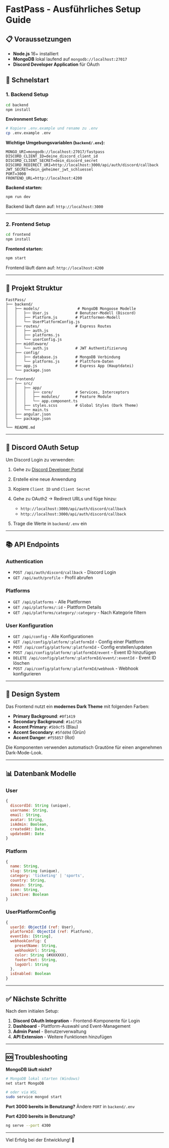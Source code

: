# FastPass - Ausführliches Setup Guide

## 📋 Voraussetzungen

- **Node.js** 16+ installiert
- **MongoDB** lokal laufend auf `mongodb://localhost:27017`
- **Discord Developer Application** für OAuth

## 🚀 Schnelstart

### 1. Backend Setup

```bash
cd backend
npm install
```

**Environment Setup:**
```bash
# Kopiere .env.example und rename zu .env
cp .env.example .env
```

**Wichtige Umgebungsvariablen (`backend/.env`):**
```
MONGO_URI=mongodb://localhost:27017/fastpass
DISCORD_CLIENT_ID=deine_discord_client_id
DISCORD_CLIENT_SECRET=dein_discord_secret
DISCORD_REDIRECT_URI=http://localhost:3000/api/auth/discord/callback
JWT_SECRET=dein_geheimer_jwt_schluessel
PORT=3000
FRONTEND_URL=http://localhost:4200
```

**Backend starten:**
```bash
npm run dev
```

Backend läuft dann auf: `http://localhost:3000`

---

### 2. Frontend Setup

```bash
cd frontend
npm install
```

**Frontend starten:**
```bash
npm start
```

Frontend läuft dann auf: `http://localhost:4200`

---

## 📁 Projekt Struktur

```
FastPass/
├── backend/
│   ├── models/                 # MongoDB Mongoose Modelle
│   │   ├── User.js            # Benutzer-Modell (Discord)
│   │   ├── Platform.js        # Plattformen-Modell
│   │   └── UserPlatformConfig.js
│   ├── routes/                # Express Routes
│   │   ├── auth.js
│   │   ├── platforms.js
│   │   └── userConfig.js
│   ├── middleware/
│   │   └── auth.js            # JWT Authentifizierung
│   ├── config/
│   │   ├── database.js        # MongoDB Verbindung
│   │   └── platforms.js       # Plattform-Daten
│   ├── app.js                 # Express App (Hauptdatei)
│   └── package.json
│
├── frontend/
│   ├── src/
│   │   ├── app/
│   │   │   ├── core/          # Services, Interceptors
│   │   │   ├── modules/       # Feature Module
│   │   │   └── app.component.ts
│   │   ├── styles.scss        # Global Styles (Dark Theme)
│   │   └── main.ts
│   ├── angular.json
│   └── package.json
│
└── README.md
```

---

## 🔐 Discord OAuth Setup

Um Discord Login zu verwenden:

1. Gehe zu [Discord Developer Portal](https://discord.com/developers/applications)
2. Erstelle eine neue Anwendung
3. Kopiere `Client ID` und `Client Secret`
4. Gehe zu OAuth2 → Redirect URLs und füge hinzu:
   - `http://localhost:3000/api/auth/discord/callback`
   - `http://localhost:3000/api/auth/discord/callback`

5. Trage die Werte in `backend/.env` ein

---

## 📚 API Endpoints

### Authentication
- `POST /api/auth/discord/callback` - Discord Login
- `GET /api/auth/profile` - Profil abrufen

### Platforms
- `GET /api/platforms` - Alle Plattformen
- `GET /api/platforms/:id` - Plattform Details
- `GET /api/platforms/category/:category` - Nach Kategorie filtern

### User Konfiguration
- `GET /api/config` - Alle Konfigurationen
- `GET /api/config/platform/:platformId` - Config einer Plattform
- `POST /api/config/platform/:platformId` - Config erstellen/updaten
- `POST /api/config/platform/:platformId/event` - Event ID hinzufügen
- `DELETE /api/config/platform/:platformId/event/:eventId` - Event ID löschen
- `POST /api/config/platform/:platformId/webhook` - Webhook konfigurieren

---

## 🎨 Design System

Das Frontend nutzt ein **modernes Dark Theme** mit folgenden Farben:

- **Primary Background**: `#0f1419`
- **Secondary Background**: `#1a1f26`
- **Accent Primary**: `#5b9cf5` (Blau)
- **Accent Secondary**: `#5fdd9d` (Grün)
- **Accent Danger**: `#f55857` (Rot)

Die Komponenten verwenden automatisch Grautöne für einen angenehmen Dark-Mode-Look.

---

## 📊 Datenbank Modelle

### User
```javascript
{
  discordId: String (unique),
  username: String,
  email: String,
  avatar: String,
  isAdmin: Boolean,
  createdAt: Date,
  updatedAt: Date
}
```

### Platform
```javascript
{
  name: String,
  slug: String (unique),
  category: 'ticketing' | 'sports',
  country: String,
  domain: String,
  icon: String,
  isActive: Boolean
}
```

### UserPlatformConfig
```javascript
{
  userId: ObjectId (ref: User),
  platformId: ObjectId (ref: Platform),
  eventIds: [String],
  webhookConfig: {
    presetName: String,
    webhookUrl: String,
    color: String (#XXXXXX),
    footerText: String,
    logoUrl: String
  },
  isEnabled: Boolean
}
```

---

## ✅ Nächste Schritte

Nach dem initialen Setup:

1. **Discord OAuth Integration** - Frontend-Komponente für Login
2. **Dashboard** - Plattform-Auswahl und Event-Management
3. **Admin Panel** - Benutzerverwaltung
4. **API Extension** - Weitere Funktionen hinzufügen

---

## 🆘 Troubleshooting

**MongoDB läuft nicht?**
```bash
# MongoDB lokal starten (Windows)
net start MongoDB

# oder via WSL
sudo service mongod start
```

**Port 3000 bereits in Benutzung?**
Ändere `PORT` in `backend/.env`

**Port 4200 bereits in Benutzung?**
```bash
ng serve --port 4300
```

---

Viel Erfolg bei der Entwicklung! 🚀
